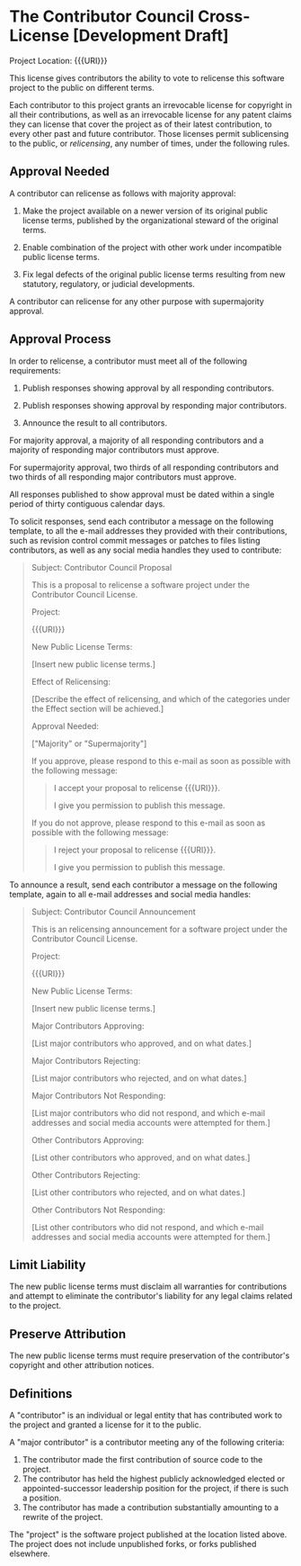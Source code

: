 # The Contributor Council Cross-License [Development Draft]

Project Location: {{{URI}}}

This license gives contributors the ability to vote to relicense this software project to the public on different terms.

Each contributor to this project grants an irrevocable license for copyright in all their contributions, as well as an irrevocable license for any patent claims they can license that cover the project as of their latest contribution, to every other past and future contributor.  Those licenses permit sublicensing to the public, or _relicensing_, any number of times, under the following rules.

## Approval Needed

A contributor can relicense as follows with majority approval:

1.  Make the project available on a newer version of its original public license terms, published by the organizational steward of the original terms.

2.  Enable combination of the project with other work under incompatible public license terms.

3.  Fix legal defects of the original public license terms resulting from new statutory, regulatory, or judicial developments.

A contributor can relicense for any other purpose with supermajority approval.

## Approval Process

In order to relicense, a contributor must meet all of the following requirements:

1.  Publish responses showing approval by all responding contributors.

2.  Publish responses showing approval by responding major contributors.

3.  Announce the result to all contributors.

For majority approval, a majority of all responding contributors and a majority of responding major contributors must approve.

For supermajority approval, two thirds of all responding contributors and two thirds of all responding major contributors must approve.

All responses published to show approval must be dated within a single period of thirty contiguous calendar days.

To solicit responses, send each contributor a message on the following template, to all the e-mail addresses they provided with their contributions, such as revision control commit messages or patches to files listing contributors, as well as any social media handles they used to contribute:

> Subject: Contributor Council Proposal
>
> This is a proposal to relicense a software project under the Contributor Council License.
>
> Project:
>
> {{{URI}}}
>
> New Public License Terms:
>
> [Insert new public license terms.]
>
> Effect of Relicensing:
>
> [Describe the effect of relicensing, and which of the categories under the Effect section will be achieved.]
>
> Approval Needed:
>
> ["Majority" or "Supermajority"]
>
> If you approve, please respond to this e-mail as soon as possible with the following message:
>
> > I accept your proposal to relicense {{{URI}}}.
> >
> >  I give you permission to publish this message.
>
> If you do not approve, please respond to this e-mail as soon as possible with the following message:
>
> > I reject your proposal to relicense {{{URI}}}.
> >
> > I give you permission to publish this message.

To announce a result, send each contributor a message on the following template, again to all e-mail addresses and social media handles:

> Subject: Contributor Council Announcement
> 
> This is an relicensing announcement for a software project under the Contributor Council License.
> 
> Project:
> 
> {{{URI}}}
> 
> New Public License Terms:
> 
> [Insert new public license terms.]
> 
> Major Contributors Approving:
> 
> [List major contributors who approved, and on what dates.]
> 
> Major Contributors Rejecting:
> 
> [List major contributors who rejected, and on what dates.]
> 
> Major Contributors Not Responding:
> 
> [List major contributors who did not respond, and which e-mail addresses and social media accounts were attempted for them.]
> 
> Other Contributors Approving:
> 
> [List other contributors who approved, and on what dates.]
> 
> Other Contributors Rejecting:
> 
> [List other contributors who rejected, and on what dates.]
> 
> Other Contributors Not Responding:
> 
> [List other contributors who did not respond, and which e-mail addresses and social media accounts were attempted for them.]

## Limit Liability

The new public license terms must disclaim all warranties for contributions and attempt to eliminate the contributor's liability for any legal claims related to the project.

## Preserve Attribution

The new public license terms must require preservation of the contributor's copyright and other attribution notices.

## Definitions

A "contributor" is an individual or legal entity that has contributed work to the project and granted a license for it to the public.

A "major contributor" is a contributor meeting any of the following criteria:

1.  The contributor made the first contribution of source code to the project.
2.  The contributor has held the highest publicly acknowledged elected or appointed-successor leadership position for the project, if there is such a position.
3.  The contributor has made a contribution substantially amounting to a rewrite of the project.

The "project" is the software project published at the location listed above.  The project does not include unpublished forks, or forks published elsewhere.
